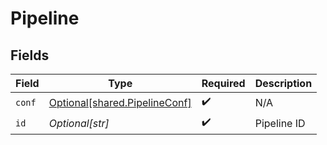 # Pipeline


## Fields

| Field                                                                    | Type                                                                     | Required                                                                 | Description                                                              |
| ------------------------------------------------------------------------ | ------------------------------------------------------------------------ | ------------------------------------------------------------------------ | ------------------------------------------------------------------------ |
| `conf`                                                                   | [Optional[shared.PipelineConf]](undefined/models/shared/pipelineconf.md) | :heavy_check_mark:                                                       | N/A                                                                      |
| `id`                                                                     | *Optional[str]*                                                          | :heavy_check_mark:                                                       | Pipeline ID                                                              |
